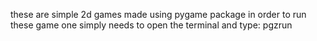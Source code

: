 these are simple 2d games made using pygame package
in order to run these game one simply needs to open the terminal and type: pgzrun <game location>
